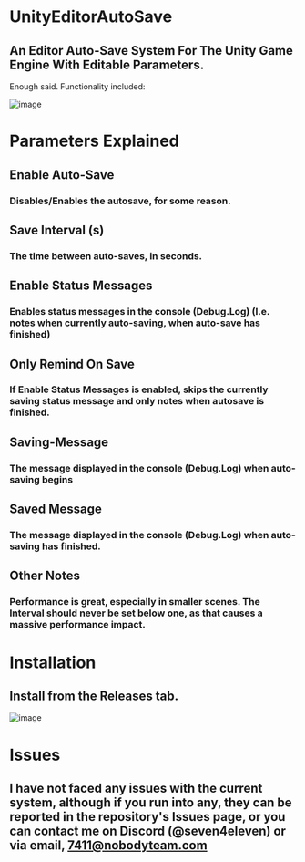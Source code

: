 # UnityEditorAutoSave

## An Editor Auto-Save System For The Unity Game Engine With Editable Parameters.
Enough said. Functionality included:

![image](https://github.com/TheToolmansCoffee/UnityEditorAutoSave/assets/93699568/fcbceedb-ca2c-4846-a51e-bf76af9d8731)

# Parameters Explained

## Enable Auto-Save 
### Disables/Enables the autosave, for some reason.

## Save Interval (s)
### The time between auto-saves, in seconds.

## Enable Status Messages
### Enables status messages in the console (Debug.Log) (I.e. notes when currently auto-saving, when auto-save has finished)

## Only Remind On Save
### If Enable Status Messages is enabled, skips the currently saving status message and only notes when autosave is finished.

## Saving-Message
### The message displayed in the console (Debug.Log) when auto-saving begins

## Saved Message
### The message displayed in the console (Debug.Log) when auto-saving has finished.

## Other Notes
### Performance is great, especially in smaller scenes. The Interval should never be set below one, as that causes a massive performance impact.

# Installation
## Install from the Releases tab.

![image](https://github.com/TheToolmansCoffee/UnityEditorAutoSave/assets/93699568/6b609159-fb2e-47cf-a3e8-59becc76d91b)

# Issues
## I have not faced any issues with the current system, although if you run into any, they can be reported in the repository's Issues page, or you can contact me on Discord (@seven4eleven) or via email, 7411@nobodyteam.com
